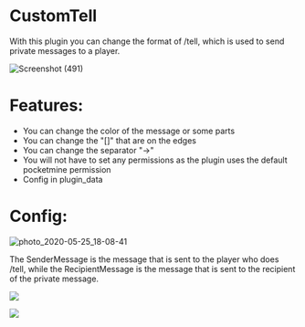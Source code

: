 # CustomTell
With this plugin you can change the format of /tell, which is used to send private messages to a player. 

![Screenshot (491)](https://user-images.githubusercontent.com/35745567/82828045-8de13200-9eb0-11ea-8652-1055263127d8.png)

# Features:
- You can change the color of the message or some parts 
- You can change the "[]" that are on the edges
- You can change the separator "->"
- You will not have to set any permissions as the plugin uses the default pocketmine permission
- Config in plugin_data

# Config:

![photo_2020-05-25_18-08-41](https://user-images.githubusercontent.com/35745567/82829120-cb46bf00-9eb2-11ea-9a38-5af55d8d5139.jpg)

The SenderMessage is the message that is sent to the player who does /tell, while the RecipientMessage is the message that is sent to the recipient of the private message.

[![](https://poggit.pmmp.io/shield.state/CustomTell)](https://poggit.pmmp.io/p/CustomTell)

<a href="https://poggit.pmmp.io/p/CustomTell"><img src="https://poggit.pmmp.io/shield.state/CustomTell"></a>
